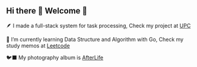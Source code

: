 ## Hi there 👋 Welcome 🦉

🪶 I made a full-stack system for task processing, Check my project at [UPC](https://github.com/comevback/UPC-node.git)

🪽 I’m currently learning Data Structure and Algorithm with Go, Check my study memos at [Leetcode](https://github.com/comevback/leetcode.git)

🐦‍⬛ My photography album is [AfterLife](https://afterlife-art.vercel.app/)